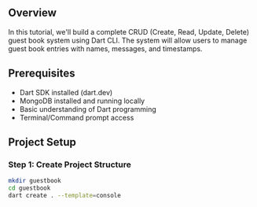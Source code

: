 ## Overview
In this tutorial, we'll build a complete CRUD (Create, Read, Update, Delete) guest book system using Dart CLI. The system will allow users to manage guest book entries with names, messages, and timestamps.

## Prerequisites
- Dart SDK installed (dart.dev)
- MongoDB installed and running locally
- Basic understanding of Dart programming
- Terminal/Command prompt access

## Project Setup

### Step 1: Create Project Structure
```bash
mkdir guestbook
cd guestbook
dart create . --template=console
